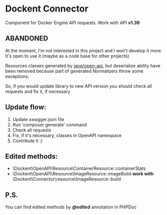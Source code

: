**Dockent Connector**
===

Component for Docker Engine API requests. Work with API **v1.39** 

ABANDONED
---
At the moment, I'm not interested in this project and I won't develop it more. It's open to use it (maybe as a code base for other projects)

Resources classes generated by [jane/open-api](https://packagist.org/packages/jane/open-api), but deserialize ability 
have been removed because part of generated Normalizers throw some exceptions. 

So, if you would update library to new API version you should check all requests and fix it, if necessary


Update flow:
---
1. Update swagger.json file
2. Run 'composer generate' command
3. Check all requests
4. Fix, if it's necessary, classes in OpenAPI namespace
5. Contribute it :)


Edited methods:
---
 - \Dockent\OpenAPI\Resource\ContainerResource::containerStats
 - \Dockent\OpenAPI\Resource\ImageResource::imageBuild **work with** \Dockent\Connector\resource\ImageResource::build

**P.S.**
--- 
You can find edited methods by **_@edited_** annotation in PHPDoc
